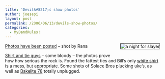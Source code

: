 ```yaml
---
title: 'Devil&#8217;s show photos'
author: joesepi
layout: post
permalink: /2006/06/13/devils-show-photos/
categories:
  - MyBandRules!
---
```

<img border="1" align="right" alt="a night for slayer" style="margin: 0px 0px 15px 15px" src="http://www.joesepi.com/gallery/d/1805-2/2.jpg" /><a title="On the day of Slayer, *joesepi* rocks!" target="_blank" href="http://www.joesepi.com/gallery/v/shows/">Photos have been posted</a> &#8211; shot by Rana

<a title="Getting ready for a hard night's work" target="_blank" href="http://www.joesepi.com/gallery/v/shows/elboroom_666/12.jpg.html">Shirt and tie guys</a> &#8211; some bloody &#8211; the photos prove how how serious the rock is. Found the fattest ties and Bill&#8217;s only <a title="Bloody Hell" target="_blank" href="http://www.joesepi.com/gallery/v/shows/elboroom_666/8.jpg.html">white shirt is a mess</a>, but appropriate. Some shots of <a title="Solace on Uke's" target="_blank" href="http://www.joesepi.com/gallery/v/shows/elboroom_666/solace1.jpg.html">Solace Bros</a> plucking uke&#8217;s, as well as <a title="Bakelite lites the night" target="_blank" href="http://www.joesepi.com/gallery/v/shows/elboroom_666/bakelite3.jpg.html">Bakelite 78</a> totally unplugged.